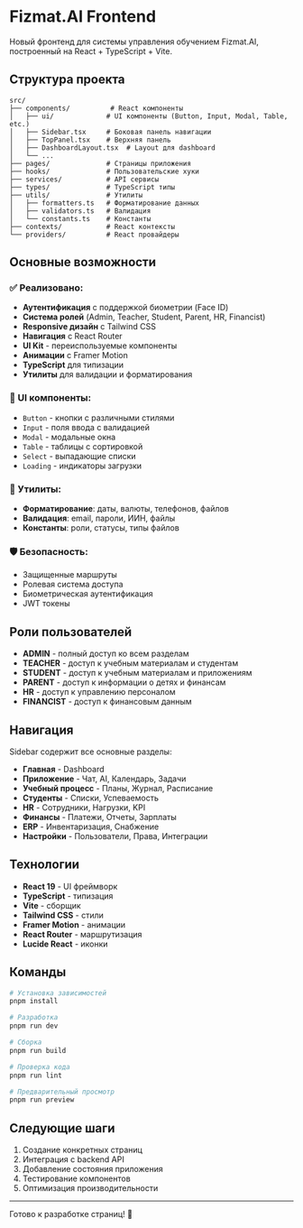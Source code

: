 # Fizmat.AI Frontend

Новый фронтенд для системы управления обучением Fizmat.AI, построенный на React + TypeScript + Vite.

## Структура проекта

```
src/
├── components/          # React компоненты
│   ├── ui/             # UI компоненты (Button, Input, Modal, Table, etc.)
│   ├── Sidebar.tsx     # Боковая панель навигации
│   ├── TopPanel.tsx    # Верхняя панель
│   ├── DashboardLayout.tsx  # Layout для dashboard
│   └── ...
├── pages/              # Страницы приложения
├── hooks/              # Пользовательские хуки
├── services/           # API сервисы
├── types/              # TypeScript типы
├── utils/              # Утилиты
│   ├── formatters.ts   # Форматирование данных
│   ├── validators.ts   # Валидация
│   └── constants.ts    # Константы
├── contexts/           # React контексты
└── providers/          # React провайдеры
```

## Основные возможности

### ✅ Реализовано:
- **Аутентификация** с поддержкой биометрии (Face ID)
- **Система ролей** (Admin, Teacher, Student, Parent, HR, Financist)
- **Responsive дизайн** с Tailwind CSS
- **Навигация** с React Router
- **UI Kit** - переиспользуемые компоненты
- **Анимации** с Framer Motion
- **TypeScript** для типизации
- **Утилиты** для валидации и форматирования

### 🎯 UI компоненты:
- `Button` - кнопки с различными стилями
- `Input` - поля ввода с валидацией
- `Modal` - модальные окна
- `Table` - таблицы с сортировкой
- `Select` - выпадающие списки
- `Loading` - индикаторы загрузки

### 🔧 Утилиты:
- **Форматирование**: даты, валюты, телефонов, файлов
- **Валидация**: email, пароли, ИИН, файлы
- **Константы**: роли, статусы, типы файлов

### 🛡️ Безопасность:
- Защищенные маршруты
- Ролевая система доступа
- Биометрическая аутентификация
- JWT токены

## Роли пользователей

- **ADMIN** - полный доступ ко всем разделам
- **TEACHER** - доступ к учебным материалам и студентам
- **STUDENT** - доступ к учебным материалам и приложениям
- **PARENT** - доступ к информации о детях и финансам
- **HR** - доступ к управлению персоналом
- **FINANCIST** - доступ к финансовым данным

## Навигация

Sidebar содержит все основные разделы:
- **Главная** - Dashboard
- **Приложение** - Чат, AI, Календарь, Задачи
- **Учебный процесс** - Планы, Журнал, Расписание
- **Студенты** - Списки, Успеваемость
- **HR** - Сотрудники, Нагрузки, KPI
- **Финансы** - Платежи, Отчеты, Зарплаты
- **ERP** - Инвентаризация, Снабжение
- **Настройки** - Пользователи, Права, Интеграции

## Технологии

- **React 19** - UI фреймворк
- **TypeScript** - типизация
- **Vite** - сборщик
- **Tailwind CSS** - стили
- **Framer Motion** - анимации
- **React Router** - маршрутизация
- **Lucide React** - иконки

## Команды

```bash
# Установка зависимостей
pnpm install

# Разработка
pnpm run dev

# Сборка
pnpm run build

# Проверка кода
pnpm run lint

# Предварительный просмотр
pnpm run preview
```

## Следующие шаги

1. Создание конкретных страниц
2. Интеграция с backend API
3. Добавление состояния приложения
4. Тестирование компонентов
5. Оптимизация производительности

---

Готово к разработке страниц! 🚀
